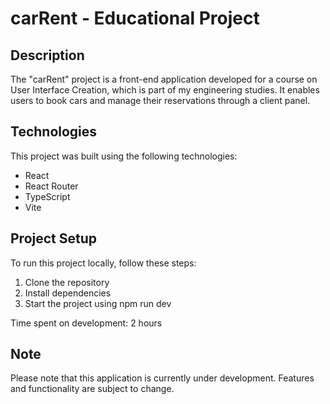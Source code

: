 # carRent - Educational Project

## Description
The "carRent" project is a front-end application developed for a course on User Interface Creation, which is part of my engineering studies. It enables users to book cars and manage their reservations through a client panel.


## Technologies
This project was built using the following technologies:
- React
- React Router
- TypeScript
- Vite

## Project Setup

To run this project locally, follow these steps:

1. Clone the repository
2. Install dependencies
3. Start the project using npm run dev

Time spent on development: 2 hours

## Note
Please note that this application is currently under development. Features and functionality are subject to change.

